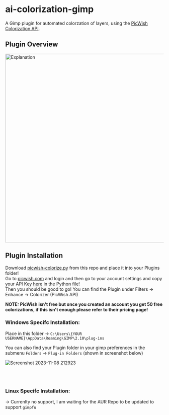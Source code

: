 # ai-colorization-gimp

A Gimp plugin for automated colorzation of layers, using the [PicWish Colorization API](https://picwish.com/photo-colorization-api).

## Plugin Overview
<img title="Explanation" alt="Explanation" src="https://github.com/ZYR0Z/ai-colorization-gimp/assets/88033542/2b7e8966-b250-4950-b651-f67e22deed19" width="600"></img>

## Plugin Installation
Download [picwish-colorize.py](https://github.com/ZYR0Z/ai-colorization-gimp/blob/master/picwish-colorize.py) from this repo and place it into your Plugins folder! <br>
Go to [picwish.com](https://picwish.com/) and login and then go to your account settings and copy your API Key [here](https://github.com/ZYR0Z/ai-colorization-gimp/blob/master/picwish-colorize.py#L34) in the Python file! <br>
Then you should be good to go! You can find the Plugin under Filters -> Enhance -> Colorizer (PicWish API)

**NOTE: PicWish isn't free but once you created an account you get 50 free colorizations, if this isn't enough please refer to their pricing page!**

### Windows Specifc Installation:

Place in this folder -> `C:\Users\{YOUR USERNAME}\AppData\Roaming\GIMP\2.10\plug-ins` <br>

You can also find your Plugin folder in your gimp preferences in the submenu `Folders` -> `Plug-in Folders` (shown in screenshot below)

![Screenshot 2023-11-08 212923](https://github.com/ZYR0Z/ai-colorization-gimp/assets/88033542/e608503a-8ff3-4c7d-af25-80a73d00bfce)

<br>
<br>

### Linux Specifc Installation:
-> Currenlty no support, I am waiting for the AUR Repo to be updated to support `gimpfu`


